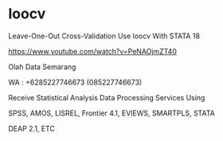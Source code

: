 # loocv
Leave-One-Out Cross-Validation Use loocv With STATA 18

https://www.youtube.com/watch?v=PeNAOjmZT40

Olah Data Semarang

WA : +6285227746673 (085227746673)

Receive Statistical Analysis Data Processing Services Using

SPSS, AMOS, LISREL, Frontier 4.1, EVIEWS, SMARTPLS, STATA

DEAP 2.1, ETC
